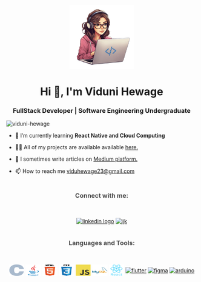 <p align= "center">
  <img src="https://github.com/Viduni-Hewage/Viduni-Hewage/raw/main/defaultProfile.png" width="170">
</p>
<h1 align="center">Hi 👋, I'm Viduni Hewage</h1>
<h3 align="center">FullStack Developer | Software Engineering Undergraduate</h3>

<p align="left"> <img src="https://komarev.com/ghpvc/?username=viduni-hewage&label=Profile%20views&color=0e75b6&style=flat" alt="viduni-hewage" /> </p>

- 🌱 I’m currently learning **React Native and Cloud Computing**

- 👨‍💻 All of my projects are available available [here.](https://github.com/Viduni-Hewage) 

- 📝 I sometimes write articles on [Medium platform.](https://medium.com/@viduhewage02) 

- 📫 How to reach me viduhewage23@gmail.com

<h1 align="center"></h1>
<h3 align="center" style="color:#4A4A4A;">Connect with me:</h3><br>

<p align="center">
<a href="https://www.linkedin.com/in/viduni-hewage-011a30293/" target="blank"><img align="center" src="https://raw.githubusercontent.com/rahuldkjain/github-profile-readme-generator/master/src/images/icons/Social/linked-in-alt.svg" alt="linkedin logo" height="30" width="40" /></a> 
<a href="https://instagram.com/jjk" target="blank"><img align="center" src="https://raw.githubusercontent.com/rahuldkjain/github-profile-readme-generator/master/src/images/icons/Social/instagram.svg" alt="jjk" height="30" width="40" /></a>
</p>

<h1 align="center"></h1>
<h3 align="center" style="color:#4A4A4A;">Languages and Tools:</h3><br>

<p align="center"> 
  <a href="https://www.cprogramming.com/" target="blank"><img align="center" src="https://raw.githubusercontent.com/devicons/devicon/master/icons/c/c-original.svg" alt="c" height="30" width="40" /></a>
  <a href="https://www.java.com" target="blank"><img align="center" src="https://raw.githubusercontent.com/devicons/devicon/master/icons/java/java-original.svg" alt="java" height="30" width="40" /></a>
  <a href="https://www.w3.org/html/" target="blank"><img align="center" src="https://raw.githubusercontent.com/devicons/devicon/master/icons/html5/html5-original-wordmark.svg" alt="html" height="30" width="40" /></a>
  <a href="https://www.w3schools.com/css/" target="blank"><img align="center" src="https://raw.githubusercontent.com/devicons/devicon/master/icons/css3/css3-original-wordmark.svg" alt="css" height="30" width="40" /></a>
  <a href="https://developer.mozilla.org/en-US/docs/Web/JavaScript" target="blank"><img align="center" src="https://raw.githubusercontent.com/devicons/devicon/master/icons/javascript/javascript-original.svg" alt="JS" height="30" width="40" /></a>
  <a href="https://www.mysql.com/" target="blank"><img align="center" src="https://raw.githubusercontent.com/devicons/devicon/master/icons/mysql/mysql-original-wordmark.svg" alt="SQL" height="30" width="40" /></a>
  <a href="https://reactjs.org/" target="blank"><img align="center" src="https://raw.githubusercontent.com/devicons/devicon/master/icons/react/react-original-wordmark.svg" alt="react" height="30" width="40" /></a>
  <a href="https://flutter.dev" target="blank"><img align="center" src="https://www.vectorlogo.zone/logos/flutterio/flutterio-icon.svg" alt="flutter" height="30" width="40" /></a>
  <a href="https://www.figma.com/" target="blank"><img align="center" src="https://www.vectorlogo.zone/logos/figma/figma-icon.svg" alt="figma" height="30" width="40" /></a>
  <a href="https://www.arduino.cc/" target="blank"><img align="center" src="https://cdn.worldvectorlogo.com/logos/arduino-1.svg" alt="arduino" height="30" width="40" /></a>
  
  
  
  
  
  
  
  
 
